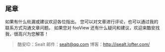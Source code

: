 ## 尾章

如果有什么纰漏或建议欢迎各位指出。
您可以对文章进行评论，也可以通过我的联系方式沟通文章问题。
如果您对 fooView 还有什么疑问和建议，欢迎来酷安找我，很高兴为您解答！

> 酷安ID：Sealt
> 邮件：sealt@qq.com
> 博客：http://isealt.lofter.com/
